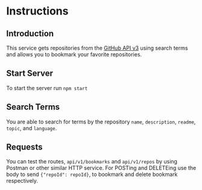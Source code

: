 # Instructions

## Introduction

This service gets repositories from the [GitHub API v3](https://developer.github.com/v3/) using search terms and allows you to bookmark your favorite repositories.

## Start Server

To start the server run `npm start`

## Search Terms

You are able to search for terms by the repository `name`, `description`, `readme`, `topic`, and `language`.

## Requests

You can test the routes, `api/v1/bookmarks` and `api/v1/repos` by using Postman or other similar HTTP service. For POSTing and DELETEing use the body to send `{"repoId": repoId}`, to bookmark and delete bookmark respectively.
